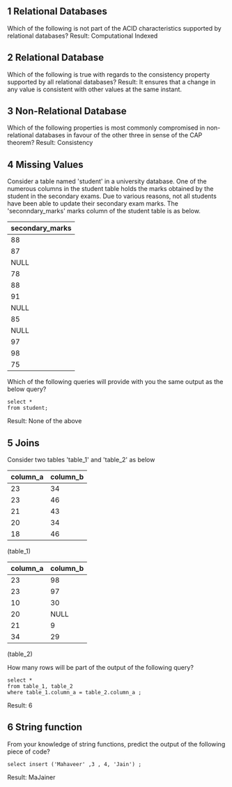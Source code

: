 ## 1 Relational Databases
Which of the following is not part of the ACID characteristics supported by relational databases?
Result:
Computational
Indexed

## 2 Relational Database
Which of the following is true with regards to the consistency property supported by all relational databases?
Result: It ensures that a change in any value is consistent with other values at the same instant.

## 3 Non-Relational Database
Which of the following properties is most commonly compromised in non-relational databases in favour of the other three in sense of the CAP theorem?
Result: Consistency

## 4 Missing Values
Consider a table named 'student' in a university database. One of the numerous columns in the student table holds the marks obtained by the student in the secondary exams. Due to various reasons, not all students have been able to update their secondary exam marks. The 'seconndary_marks' marks column of the student table is as below.

| secondary_marks |
|----|
| 88 |
| 87 |
| NULL |
| 78 |
| 88 |
| 91 |
| NULL |
| 85 |
| NULL |
| 97 |
| 98 |
| 75 |

Which of the following queries will provide with you the same output as the below query?

    select *
    from student;

Result: None of the above

## 5 Joins
Consider two tables 'table_1' and 'table_2' as below 

| column_a |	column_b |
|---|---|
| 23 |	34 |
| 23 |	46 |
| 21 |	43 |
| 20 |	34 |
| 18 |	46 |
(table_1)

| column_a |	column_b |
|---|---|
| 23 |	98 |
| 23 |	97 |
| 10 |	30 |
| 20 |	NULL |
| 21 |	9 |
| 34 |	29 |
(table_2)

How many rows will be part of the output of the following query?

    select *
    from table_1, table_2
    where table_1.column_a = table_2.column_a ;

Result: 6

## 6 String function
From your knowledge of string functions, predict the output of the following piece of code?

    select insert ('Mahaveer' ,3 , 4, 'Jain') ;

Result: MaJainer
